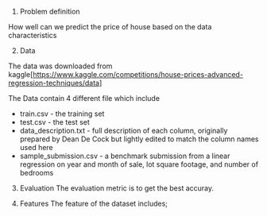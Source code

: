  1. Problem definition
 
How well can we predict the price of house based on the data  characteristics

2. Data

The data was downloaded from kaggle[https://www.kaggle.com/competitions/house-prices-advanced-regression-techniques/data] 

The Data contain 4 different file which include 

- train.csv - the training set
- test.csv - the test set
- data_description.txt - full description of each column, originally prepared by Dean De Cock but lightly edited to match the column names used here
- sample_submission.csv - a benchmark submission from a linear regression on year and month of sale, lot square footage, and number of bedrooms

3. Evaluation
The evaluation metric is to get the best accuray.

4. Features
The feature of the dataset includes;


